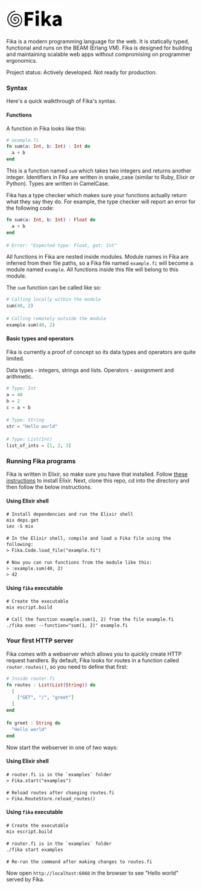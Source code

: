 <img src="https://github.com/fika-lang/assets/blob/master/logo.png?raw=true" width="150"/>

Fika is a modern programming language for the web.
It is statically typed, functional and runs on the BEAM (Erlang VM).
Fika is designed for building and maintaining scalable web apps without
compromising on programmer ergonomics.

Project status: Actively developed. Not ready for production.

### Syntax

Here's a quick walkthrough of Fika's syntax.

#### Functions

A function in Fika looks like this:

```elixir
# example.fi
fn sum(a: Int, b: Int) : Int do
  a + b
end
```

This is a function named `sum` which takes two integers and returns another integer.
Identifiers in Fika are written in snake_case (similar to Ruby, Elixir or Python).
Types are written in CamelCase.

Fika has a type checker which makes sure your functions actually return what
they say they do. For example, the type checker will report an error for
the following code:

```elixir
fn sum(a: Int, b: Int) : Float do
  a + b
end

# Error: "Expected type: Float, got: Int"
```

All functions in Fika are nested inside modules.
Module names in Fika are inferred from their file paths, so a Fika file named
`example.fi` will become a module named `example`. All functions inside this
file will belong to this module.

The `sum` function can be called like so:

```elixir
# Calling locally within the module
sum(40, 2)

# Calling remotely outside the module
example.sum(40, 2)
```

#### Basic types and operators

Fika is currently a proof of concept so its data types and operators are quite
limited.

Data types - integers, strings and lists.
Operators - assignment and arithmetic.

```elixir
# Type: Int
a = 40
b = 2
c = a + b

# Type: String
str = "Hello world"

# Type: List(Int)
list_of_ints = [1, 2, 3]
```

### Running Fika programs

Fika is written in Elixir, so make sure you have that installed.
Follow [these instructions](https://elixir-lang.org/install.html) to install
Elixir. Next, clone this repo, cd into the directory and then follow the below instructions.

#### Using Elixir shell

```
# Install dependencies and run the Elixir shell
mix deps.get
iex -S mix

# In the Elixir shell, compile and load a Fika file using the following:
> Fika.Code.load_file("example.fi")

# Now you can run functions from the module like this:
> :example.sum(40, 2)
> 42
```

#### Using `fika` executable

```
# Create the executable
mix escript.build

# Call the function example.sum(1, 2) from the file example.fi
./fika exec --function="sum(1, 2)" example.fi
```

### Your first HTTP server

Fika comes with a webserver which allows you to quickly create HTTP request
handlers. By default, Fika looks for routes in a function called
`router.routes()`, so you need to define that first:

```elixir
# Inside router.fi
fn routes : List(List(String)) do
  [
    ["GET", "/", "greet"]
  ]
end

fn greet : String do
  "Hello world"
end
```

Now start the webserver in one of two ways:

#### Using Elixir shell

```
# router.fi is in the `examples` folder
> Fika.start("examples")

# Reload routes after changing routes.fi
> Fika.RouteStore.reload_routes()
```

#### Using `fika` executable

```
# Create the executable
mix escript.build

# router.fi is in the `examples` folder
./fika start examples

# Re-run the command after making changes to routes.fi
```

Now open `http://localhost:6060` in the browser to see "Hello world" served
by Fika.
